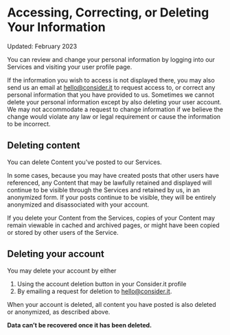 Accessing, Correcting, or Deleting Your Information
===================================================
Updated: February 2023

You can review and change your personal information by logging into our Services and visiting your user profile page.

If the information you wish to access is not displayed there, you may also send us an email at [hello@consider.it](mailto:hello@consider.it) to request access to, or correct any personal information that you have provided to us. Sometimes we cannot delete your personal information except by also deleting your user account. We may not accommodate a request to change information if we believe the change would violate any law or legal requirement or cause the information to be incorrect.

Deleting content
----------------
<a name="deleting-content"></a>

You can delete Content you've posted to our Services.

In some cases, because you may have created posts that other users have referenced, any Content that may be lawfully retained and displayed will continue to be visible through the Services and retained by us, in an anonymized form. If your posts continue to be visible, they will be entirely anonymized and disassociated with your account.

If you delete your Content from the Services, copies of your Content may remain viewable in cached and archived pages, or might have been copied or stored by other users of the Service. 


Deleting your account
---------------------

You may delete your account by either 
1) Using the account deletion button in your Consider.it profile
2) By emailing a request for deletion to [hello@consider.it](mailto:hello@consider.it). 

When your account is deleted, all content you have posted is also deleted or anonymized, as described above.

**Data can’t be recovered once it has been deleted.** 



